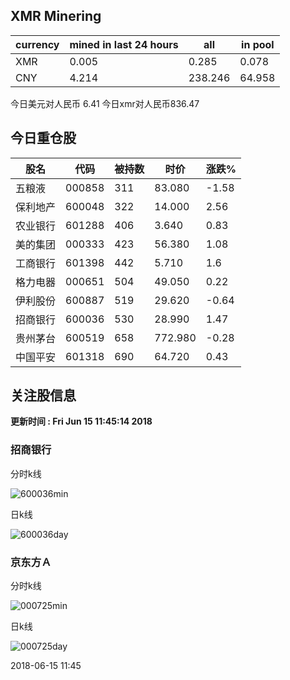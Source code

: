 ## XMR Minering

|currency|mined in last 24 hours|all|in pool|
|---|---|---|---|
|XMR|0.005|0.285|0.078|
|CNY|4.214|238.246|64.958|

今日美元对人民币 6.41	今日xmr对人民币836.47


## 今日重仓股 

|股名|代码|被持数|时价|涨跌%|
|---|---|---|---|---|
|五粮液|000858|311|83.080|-1.58|
|保利地产|600048|322|14.000|2.56|
|农业银行|601288|406|3.640|0.83|
|美的集团|000333|423|56.380|1.08|
|工商银行|601398|442|5.710|1.6|
|格力电器|000651|504|49.050|0.22|
|伊利股份|600887|519|29.620|-0.64|
|招商银行|600036|530|28.990|1.47|
|贵州茅台|600519|658|772.980|-0.28|
|中国平安|601318|690|64.720|0.43|

## 关注股信息
**更新时间 : Fri Jun 15 11:45:14 2018**
### 招商银行 
分时k线

![600036min](http://image.sinajs.cn/newchart/min/n/sh600036.gif)

日k线

![600036day](http://image.sinajs.cn/newchart/daily/n/sh600036.gif)

### 京东方Ａ 
分时k线

![000725min](http://image.sinajs.cn/newchart/min/n/sz000725.gif)

日k线

![000725day](http://image.sinajs.cn/newchart/daily/n/sz000725.gif)

2018-06-15 11:45